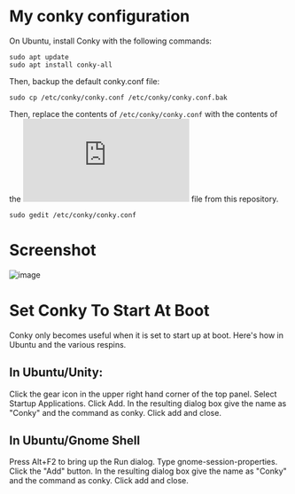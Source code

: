 # My conky configuration

On Ubuntu, install Conky with the following commands: 
```
sudo apt update
sudo apt install conky-all
```

Then, backup the default conky.conf file:
```
sudo cp /etc/conky/conky.conf /etc/conky/conky.conf.bak
```

Then, replace the contents of `/etc/conky/conky.conf` with the contents of the ![conky.conf](https://github.com/davidtessier/conky/blob/master/conky.conf) file from this repository. 
```
sudo gedit /etc/conky/conky.conf
```
# Screenshot

![image](https://github.com/user-attachments/assets/19f6266a-f7a4-48b1-bd0b-ff4db46fbdff)

# Set Conky To Start At Boot
Conky only becomes useful when it is set to start up at boot. Here's how in Ubuntu and the various respins.

## In Ubuntu/Unity:
Click the gear icon in the upper right hand corner of the top panel. Select Startup Applications. Click Add. In the resulting dialog box give the name as "Conky" and the command as conky. Click add and close.

## In Ubuntu/Gnome Shell
Press Alt+F2 to bring up the Run dialog. Type gnome-session-properties. Click the "Add" button. In the resulting dialog box give the name as "Conky" and the command as conky. Click add and close.
